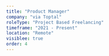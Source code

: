 ```yaml
---
title: "Product Manager"
company: "via Toptal"
roleType: "Project Based Freelancing"
timeframe: "2021 - Present"
location: "Remote"
visiblee: true
order: 4
---
```


